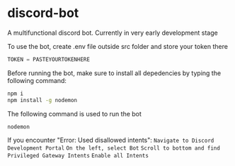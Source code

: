 # discord-bot
A multifunctional discord bot. Currently in very early development stage

To use the bot, create .env file outside src folder and store your token there
```js
TOKEN = PASTEYOURTOKENHERE
```

Before running the bot, make sure to install all depedencies by typing the following command:
```bash
npm i
npm install -g nodemon
```

The following command is used to run the bot
```bash
nodemon
```

If you encounter "Error: Used disallowed intents":
`Navigate to Discord Development Portal`
`On the left, select Bot`
`Scroll to bottom and find Privileged Gateway Intents`
`Enable all Intents`
